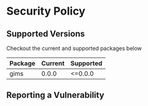 # Security Policy

## Supported Versions

Checkout the current and supported packages below

| Package | Current | Supported |
|---------|---------|-----------|
| gims  | 0.0.0   | <=0.0.0   |

## Reporting a Vulnerability
